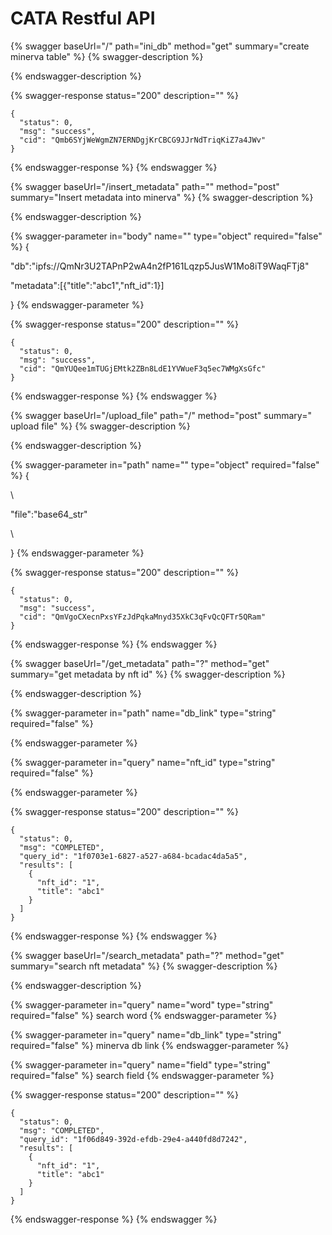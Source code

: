 # CATA Restful API

{% swagger baseUrl="/" path="ini_db" method="get" summary="create minerva table" %}
{% swagger-description %}

{% endswagger-description %}

{% swagger-response status="200" description="" %}
```
{
  "status": 0,
  "msg": "success",
  "cid": "Qmb6SYjWeWgmZN7ERNDgjKrCBCG9JJrNdTriqKiZ7a4JWv"
}
```
{% endswagger-response %}
{% endswagger %}

{% swagger baseUrl="/insert_metadata" path="" method="post" summary="Insert metadata into minerva" %}
{% swagger-description %}

{% endswagger-description %}

{% swagger-parameter in="body" name="" type="object" required="false" %}
{

"db":"ipfs://QmNr3U2TAPnP2wA4n2fP161Lqzp5JusW1Mo8iT9WaqFTj8"

"metadata":\[{"title":"abc1","nft\_id":1}]

}
{% endswagger-parameter %}

{% swagger-response status="200" description="" %}
```
{
  "status": 0,
  "msg": "success",
  "cid": "QmYUQee1mTUGjEMtk2ZBn8LdE1YVWueF3q5ec7WMgXsGfc"
}
```
{% endswagger-response %}
{% endswagger %}

{% swagger baseUrl="/upload_file" path="/" method="post" summary=" upload file" %}
{% swagger-description %}

{% endswagger-description %}

{% swagger-parameter in="path" name="" type="object" required="false" %}
{

\\

"file":"base64\_str"

\\

}
{% endswagger-parameter %}

{% swagger-response status="200" description="" %}
```
{
  "status": 0,
  "msg": "success",
  "cid": "QmVgoCXecnPxsYFzJdPqkaMnyd35XkC3qFvQcQFTr5QRam"
}
```
{% endswagger-response %}
{% endswagger %}

{% swagger baseUrl="/get_metadata" path="?" method="get" summary="get metadata by nft id" %}
{% swagger-description %}

{% endswagger-description %}

{% swagger-parameter in="path" name="db_link" type="string" required="false" %}

{% endswagger-parameter %}

{% swagger-parameter in="query" name="nft_id" type="string" required="false" %}

{% endswagger-parameter %}

{% swagger-response status="200" description="" %}
```
{
  "status": 0,
  "msg": "COMPLETED",
  "query_id": "1f0703e1-6827-a527-a684-bcadac4da5a5",
  "results": [
    {
      "nft_id": "1",
      "title": "abc1"
    }
  ]
}
```
{% endswagger-response %}
{% endswagger %}

{% swagger baseUrl="/search_metadata" path="?" method="get" summary="search nft metadata" %}
{% swagger-description %}

{% endswagger-description %}

{% swagger-parameter in="query" name="word" type="string" required="false" %}
search word
{% endswagger-parameter %}

{% swagger-parameter in="query" name="db_link" type="string" required="false" %}
minerva db link
{% endswagger-parameter %}

{% swagger-parameter in="query" name="field" type="string" required="false" %}
search field
{% endswagger-parameter %}

{% swagger-response status="200" description="" %}
```
{
  "status": 0,
  "msg": "COMPLETED",
  "query_id": "1f06d849-392d-efdb-29e4-a440fd8d7242",
  "results": [
    {
      "nft_id": "1",
      "title": "abc1"
    }
  ]
}
```
{% endswagger-response %}
{% endswagger %}
